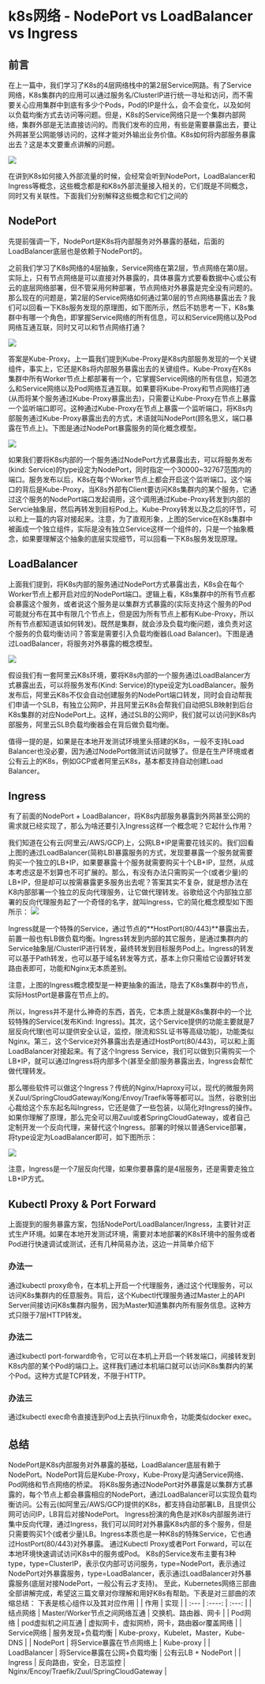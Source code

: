 # k8s网络 - NodePort vs LoadBalancer vs Ingress

## 前言
在上一篇中，我们学习了K8s的4层网络栈中的第2层Service网路。有了Service网络，K8s集群内的应用可以通过服务名/ClusterIP进行统一寻址和访问，而不需要关心应用集群中到底有多少个Pods，Pod的IP是什么，会不会变化，以及如何以负载均衡方式去访问等问题。但是，K8s的Service网络只是一个集群内部网络，集群外部是无法直接访问的。而我们发布的应用，有些是需要暴露出去，要让外网甚至公网能够访问的，这样才能对外输出业务价值。K8s如何将内部服务暴露出去？这是本文要重点讲解的问题。

![](https://github.com/stevenhoukai/myblog/blob/main/images/net-pod-1.jpg)


在讲到K8s如何接入外部流量的时候，会经常会听到NodePort，LoadBalancer和Ingress等概念，这些概念都是和K8s外部流量接入相关的，它们既是不同概念，同时又有关联性。下面我们分别解释这些概念和它们之间的

## NodePort
先提前强调一下，NodePort是K8s将内部服务对外暴露的基础，后面的LoadBalancer底层也是依赖于NodePort的。

之前我们学习了K8s网络的4层抽象，Service网络在第2层，节点网络在第0层。实际上，只有节点网络是可以直接对外暴露的，具体暴露方式要看数据中心或公有云的底层网络部署，但不管采用何种部署，节点网络对外暴露是完全没有问题的。那么现在的问题是，第2层的Service网络如何通过第0层的节点网络暴露出去？我们可以回看一下K8s服务发现的原理图，如下图所示，然后不妨思考一下，K8s集群中有哪一个角色，即掌握Service网络的所有信息，可以和Service网络以及Pod网络互通互联，同时又可以和节点网络打通？

![](https://github.com/stevenhoukai/myblog/blob/main/images/service-4.jpg)


答案是Kube-Proxy。上一篇我们提到Kube-Proxy是K8s内部服务发现的一个关键组件，事实上，它还是K8s将内部服务暴露出去的关键组件。Kube-Proxy在K8s集群中所有Worker节点上都部署有一个，它掌握Service网络的所有信息，知道怎么和Service网络以及Pod网络互通互联。如果要将Kube-Proxy和节点网络打通(从而将某个服务通过Kube-Proxy暴露出去)，只需要让Kube-Proxy在节点上暴露一个监听端口即可。这种通过Kube-Proxy在节点上暴露一个监听端口，将K8s内部服务通过Kube-Proxy暴露出去的方式，术语就叫NodePort(顾名思义，端口暴露在节点上)。下图是通过NodePort暴露服务的简化概念模型。

![](https://github.com/stevenhoukai/myblog/blob/main/images/nport-1.jpg)

如果我们要将K8s内部的一个服务通过NodePort方式暴露出去，可以将服务发布(kind: Service)的type设定为NodePort，同时指定一个30000~32767范围内的端口。服务发布以后，K8s在每个Worker节点上都会开启这个监听端口。这个端口的背后是Kube-Proxy，当K8s外部有Client要访问K8s集群内的某个服务，它通过这个服务的NodePort端口发起调用，这个调用通过Kube-Proxy转发到内部的Servcie抽象层，然后再转发到目标Pod上。Kube-Proxy转发以及之后的环节，可以和上一篇的内容对接起来。注意，为了直观形象，上图的Service在K8s集群中被画成一个独立组件，实际是没有独立Service这样一个组件的，只是一个抽象概念，如果要理解这个抽象的底层实现细节，可以回看一下K8s服务发现原理。

## LoadBalancer
上面我们提到，将K8s内部的服务通过NodePort方式暴露出去，K8s会在每个Worker节点上都开启对应的NodePort端口。逻辑上看，K8s集群中的所有节点都会暴露这个服务，或者说这个服务是以集群方式暴露的(实际支持这个服务的Pod可能就分布在其中有限几个节点上，但是因为所有节点上都有Kube-Proxy，所以所有节点都知道该如何转发)。既然是集群，就会涉及负载均衡问题，谁负责对这个服务的负载均衡访问？答案是需要引入负载均衡器(Load Balancer)。下图是通过LoadBalancer，将服务对外暴露的概念模型。

![](https://github.com/stevenhoukai/myblog/blob/main/images/nport-2.jpg)

假设我们有一套阿里云K8s环境，要将K8s内部的一个服务通过LoadBalancer方式暴露出去，可以将服务发布(Kind: Service)的type设定为LoadBalancer。服务发布后，阿里云K8s不仅会自动创建服务的NodePort端口转发，同时会自动帮我们申请一个SLB，有独立公网IP，并且阿里云K8s会帮我们自动把SLB映射到后台K8s集群的对应NodePort上。这样，通过SLB的公网IP，我们就可以访问到K8s内部服务，阿里云SLB负载均衡器会在背后做负载均衡。

值得一提的是，如果是在本地开发测试环境里头搭建的K8s，一般不支持Load Balancer也没必要，因为通过NodePort做测试访问就够了。但是在生产环境或者公有云上的K8s，例如GCP或者阿里云K8s，基本都支持自动创建Load Balancer。

## Ingress
有了前面的NodePort + LoadBalancer，将K8s内部服务暴露到外网甚至公网的需求就已经实现了，那么为啥还要引入Ingress这样一个概念呢？它起什么作用？

我们知道在公有云(阿里云/AWS/GCP)上，公网LB+IP是需要花钱买的。我们回看上图的通过LoadBalancer(简称LB)暴露服务的方式，发现要暴露一个服务就需要购买一个独立的LB+IP，如果要暴露十个服务就需要购买十个LB+IP，显然，从成本考虑这是不划算也不可扩展的。那么，有没有办法只需购买一个(或者少量)的LB+IP，但是却可以按需暴露更多服务出去呢？答案其实不复杂，就是想办法在K8内部部署一个独立的反向代理服务，让它做代理转发。谷歌给这个内部独立部署的反向代理服务起了一个奇怪的名字，就叫Ingress，它的简化概念模型如下图所示：
![](https://github.com/stevenhoukai/myblog/blob/main/images/nport-3.jpg)



Ingress就是一个特殊的Service，通过节点的**HostPort(80/443)**暴露出去，前置一般也有LB做负载均衡。Ingress转发到内部的其它服务，是通过集群内的Service抽象层/ClusterIP进行转发，最终转发到目标服务Pod上。Ingress的转发可以基于Path转发，也可以基于域名转发等方式，基本上你只需给它设置好转发路由表即可，功能和Nginx无本质差别。

注意，上图的Ingress概念模型是一种更抽象的画法，隐去了K8s集群中的节点，实际HostPort是暴露在节点上的。

所以，Ingress并不是什么神奇的东西，首先，它本质上就是K8s集群中的一个比较特殊的Service(发布Kind: Ingress)。其次，这个Service提供的功能主要就是7层反向代理(也可以提供安全认证，监控，限流和SSL证书等高级功能)，功能类似Nginx。第三，这个Service对外暴露出去是通过HostPort(80/443)，可以和上面LoadBalancer对接起来。有了这个Ingress Service，我们可以做到只需购买一个LB+IP，就可以通过Ingress将内部多个(甚至全部)服务暴露出去，Ingress会帮忙做代理转发。

那么哪些软件可以做这个Ingress？传统的Nginx/Haproxy可以，现代的微服务网关Zuul/SpringCloudGateway/Kong/Envoy/Traefik等等都可以。当然，谷歌别出心裁给这个东东起名叫Ingress，它还是做了一些包装，以简化对Ingress的操作。如果你理解了原理，那么完全可以用Zuul或者SpringCloudGateway，或者自己定制开发一个反向代理，来替代这个Ingress。部署的时候以普通Service部署，将type设定为LoadBalancer即可，如下图所示：

![](https://github.com/stevenhoukai/myblog/blob/main/images/nport-4.jpg)

注意，Ingress是一个7层反向代理，如果你要暴露的是4层服务，还是需要走独立LB+IP方式。

## Kubectl Proxy & Port Forward
上面提到的服务暴露方案，包括NodePort/LoadBalancer/Ingress，主要针对正式生产环境。如果在本地开发测试环境，需要对本地部署的K8s环境中的服务或者Pod进行快速调试或测试，还有几种简易办法，这边一并简单介绍下

### 办法一
通过kubectl proxy命令，在本机上开启一个代理服务，通过这个代理服务，可以访问K8s集群内的任意服务。背后，这个Kubectl代理服务通过Master上的API Server间接访问K8s集群内服务，因为Master知道集群内所有服务信息。这种方式只限于7层HTTP转发。
### 办法二
通过kubectl port-forward命令，它可以在本机上开启一个转发端口，间接转发到K8s内部的某个Pod的端口上。这样我们通过本机端口就可以访问K8s集群内的某个Pod。这种方式是TCP转发，不限于HTTP。
### 办法三
通过kubectl exec命令直接连到Pod上去执行linux命令，功能类似docker exec。

## 总结
NodePort是K8s内部服务对外暴露的基础，LoadBalancer底层有赖于NodePort。NodePort背后是Kube-Proxy，Kube-Proxy是沟通Service网络、Pod网络和节点网络的桥梁。
将K8s服务通过NodePort对外暴露是以集群方式暴露的，每个节点上都会暴露相应的NodePort，通过LoadBalancer可以实现负载均衡访问。公有云(如阿里云/AWS/GCP)提供的K8s，都支持自动部署LB，且提供公网可访问IP，LB背后对接NodePort。
Ingress扮演的角色是对K8s内部服务进行集中反向代理，通过Ingress，我们可以同时对外暴露K8s内部的多个服务，但是只需要购买1个(或者少量)LB。Ingress本质也是一种K8s的特殊Service，它也通过HostPort(80/443)对外暴露。
通过Kubectl Proxy或者Port Forward，可以在本地环境快速调试访问K8s中的服务或Pod。
K8s的Service发布主要有3种type，type=ClusterIP，表示仅内部可访问服务，type=NodePort，表示通过NodePort对外暴露服务，type=LoadBalancer，表示通过LoadBalancer对外暴露服务(底层对接NodePort，一般公有云才支持)。
至此，Kubernetes网络三部曲全部讲解完成，希望这三篇文章对你理解和用好K8s有帮助。下表是对三部曲的浓缩总结：
下表是核心组件以及其对应作用
|      | 作用 | 实现     |
| :---        |    :----:   |          :---: |
| 结点网络      | Master/Worker节点之间网络互通       | 交换机、路由器、网卡   |
| Pod网络   | pod虚拟机之间互通        | 虚拟网卡，虚拟网桥，网卡，路由器or覆盖网络 |
| Service网络   | 服务发现+负载均衡        | Kube-proxy，Kubelet，Master，Kube-DNS |
| NodePort   | 将Service暴露在节点网络上        | Kube-proxy |
| LoadBalancer   | 将Service暴露在公网+负载均衡        | 公有云LB + NodePort |
| Ingress   | 反向路由，安全，日志监控        | Nginx/Encoy/Traefik/Zuul/SpringCloudGateway |
